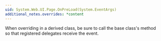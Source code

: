 ```yaml
---
uid: System.Web.UI.Page.OnPreLoad(System.EventArgs)
additional_notes.overrides: *content
---
```


<p>When overriding <xref href="System.Web.UI.Page.OnPreLoad(System.EventArgs)"></xref> in a derived class, be sure to call the base class's <xref href="System.Web.UI.Page.OnPreLoad(System.EventArgs)"></xref> method so that registered delegates receive the event.</p>


